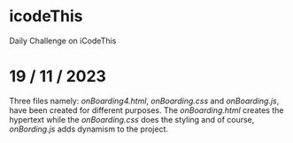 # icodeThis

Daily Challenge on iCodeThis

# 19 / 11 / 2023

Three files namely: _onBoarding4.html_, _onBoarding.css_ and _onBoarding.js_, have been created for different purposes. The _onBoarding.html_ creates the hypertext while the _onBoarding.css_ does the styling and of course, _onBording.js_ adds dynamism to the project.
